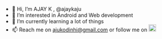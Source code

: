 - 👋 Hi, I’m AJAY K , @ajaykaju 
- 👀 I’m interested in Android and Web development 
- 🌱 I’m currently learning a lot of things 
- 📫 Reach me on ajukodinhi@gmail.com or follow me on <a href="https://www.instagram.com/ajayk_aju/" target="_blank"><img width="20" alt="instagram" src="https://img.icons8.com/metro/344/instagram-new.png"></a>


<!---
ajaykaju/ajaykaju is a ✨ special ✨ repository because its `README.md` (this file) appears on your GitHub profile.
You can click the Preview link to take a look at your changes.
--->
<!-- Please don't remove this: Grab your social icons from https://github.com/carlsednaoui/gitsocial -->

